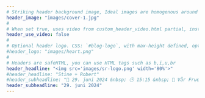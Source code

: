 ```yaml
---
# Striking header background image, Ideal images are homogenous around the centre and contrasting to the text. Non-ideal images can use `title_guard`
header_image: "images/cover-1.jpg"
#
# When set true, uses video from custom_header_video.html partial, instead of header_image
header_use_video: false
#
# Optional header logo. CSS: `#blog-logo`, with max-height defined, optimize to prevent scaling
#header_logo: "images/heart.png"
#
# Headers are safeHTML, you can use HTML tags such as b,i,u,br
header_headline: "<img src='images/sr-logo.png' width='80%'>"
#header_headline: "Stine + Robert"
#header_subheadline: "📅 29. juni 2024 &nbsp; 🕒 15:15 &nbsp; 💒 Vår Frue kirke"
header_subheadline: "29. juni 2024"
---
```

